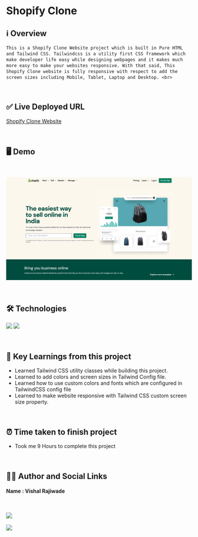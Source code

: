 
# **Shopify Clone**

## **ℹ️ Overview**

    This is a Shopify Clone Website project which is built in Pure HTML and Tailwind CSS. Tailwindcss is a utility first CSS framework which make developer life easy while designing webpages and it makes much more easy to make your websites responsive. With that said, This Shopify Clone website is fully responsive with respect to add the screen sizes including Mobile, Tablet, Laptop and Desktop. <br>

<br>

## **✅ Live Deployed URL**

[Shopify Clone Website](https://vishal-shopify-clone.vercel.app)

<br>

## **🖥 Demo**
<br>

![](./Shopify%20Clone.png)

<br>

## **🛠 Technologies** 
![](https://img.shields.io/badge/HTML-239120?style=for-the-badge&logo=html5&logoColor=white)
![](https://img.shields.io/badge/TailwindCSS-239120?&style=for-the-badge&logo=tailwindcss&logoColor=white)

<br>

## **📖 Key Learnings from this project**

 - Learned Tailwind CSS utility classes while building this project.
 - Learned to add colors and screen sizes in Tailwind Config file.
 - Learned how to use custom colors and fonts which are configured in TailwindCSS config file
 - Learned to make website responsive with Tailwind CSS custom screen size property.
 
<br>

 ##  **⏰ Time taken to finish project**

- Took me 9 Hours to complete this project 

<br>

##  **👨‍💻 Author and Social Links**
#### **Name** : Vishal Rajiwade

<br>

[<img src="https://res.cloudinary.com/practicaldev/image/fetch/s--imBRhTaX--/c_limit%2Cf_auto%2Cfl_progressive%2Cq_auto%2Cw_880/https://img.shields.io/badge/LinkedIn-0077B5%3Fstyle%3Dfor-the-badge%26logo%3Dlinkedin%26logoColor%3Dwhite">](https://www.linkedin.com/in/vishal-rajiwade-2654a8184/)

[<img src="https://img.shields.io/badge/Instagram-E4405F?style=for-the-badge&logo=instagram&logoColor=white">](https://www.instagram.com/vishal_codes_7/)


